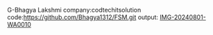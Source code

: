 G-Bhagya Lakshmi
company:codtechitsolution
code:https://github.com/Bhagya1312/FSM.git
output:
[IMG-20240801-WA0010](https://github.com/user-attachments/assets/fd5db172-6c0a-4a2e-853a-4b8b8fed1de0)

